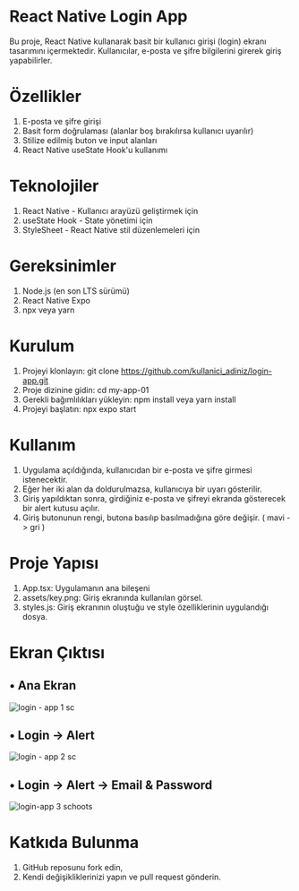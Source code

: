 # React Native Login App
Bu proje, React Native kullanarak basit bir kullanıcı girişi (login) ekranı tasarımını içermektedir. Kullanıcılar, e-posta ve şifre bilgilerini girerek giriş yapabilirler.

# Özellikler

1) E-posta ve şifre girişi
2) Basit form doğrulaması (alanlar boş bırakılırsa kullanıcı uyarılır)
3) Stilize edilmiş buton ve input alanları
4) React Native useState Hook'u kullanımı

# Teknolojiler

1) React Native - Kullanıcı arayüzü geliştirmek için
2) useState Hook - State yönetimi için
3) StyleSheet - React Native stil düzenlemeleri için

# Gereksinimler
1) Node.js (en son LTS sürümü)
2) React Native Expo
3) npx veya yarn

# Kurulum

1) Projeyi klonlayın:
git clone https://github.com/kullanici_adiniz/login-app.git
2) Proje dizinine gidin:
cd my-app-01
3) Gerekli bağımlılıkları yükleyin:
npm install veya yarn install
4) Projeyi başlatın:
npx expo start

# Kullanım

1) Uygulama açıldığında, kullanıcıdan bir e-posta ve şifre girmesi istenecektir.
2) Eğer her iki alan da doldurulmazsa, kullanıcıya bir uyarı gösterilir.
3) Giriş yapıldıktan sonra, girdiğiniz e-posta ve şifreyi ekranda gösterecek bir alert kutusu açılır.
4) Giriş butonunun rengi, butona basılıp basılmadığına göre değişir. ( mavi -> gri )

# Proje Yapısı

1) App.tsx: Uygulamanın ana bileşeni
2) assets/key.png: Giriş ekranında kullanılan görsel.
3) styles.js: Giriş ekranının oluştuğu ve style özelliklerinin uygulandığı dosya.

# Ekran Çıktısı 

## • Ana Ekran
![login - app 1 sc](https://github.com/user-attachments/assets/132262c2-0ca5-485e-8277-56c9d205ad83)

## • Login -> Alert
![login - app 2 sc ](https://github.com/user-attachments/assets/0b618417-ce1f-49e5-97c7-adafffdb8751)

## • Login -> Alert -> Email & Password

![login-app 3 schoots](https://github.com/user-attachments/assets/f46732de-836c-4079-96b5-1a07fcb8ac68)


# Katkıda Bulunma

1) GitHub reposunu fork edin,
2) Kendi değişikliklerinizi yapın ve pull request gönderin.


